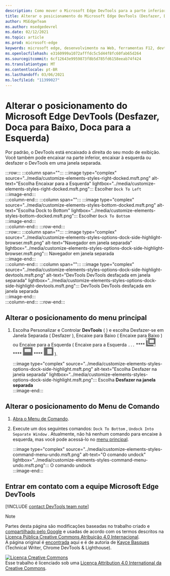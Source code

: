 ```yaml
---
description: Como mover o Microsoft Edge DevTools para a parte inferior ou esquerda do seu viewport ou para uma janela separada.
title: Alterar o posicionamento do Microsoft Edge DevTools (Desfazer, Doca para Baixo, Doca para a Esquerda)
author: MSEdgeTeam
ms.author: msedgedevrel
ms.date: 02/12/2021
ms.topic: article
ms.prod: microsoft-edge
keywords: microsoft edge, desenvolvimento na Web, ferramentas F12, devtools
ms.openlocfilehash: e3160999a1072afffdc5c5d44f8fc60fab65d264
ms.sourcegitcommit: 6cf12643e9959873f8b5d785fd6158eeab74f424
ms.translationtype: MT
ms.contentlocale: pt-BR
ms.lasthandoff: 03/06/2021
ms.locfileid: "11399027"
---
```

<!-- Copyright Kayce Basques 

   Licensed under the Apache License, Version 2.0 (the "License");
   you may not use this file except in compliance with the License.
   You may obtain a copy of the License at

       https://www.apache.org/licenses/LICENSE-2.0

   Unless required by applicable law or agreed to in writing, software
   distributed under the License is distributed on an "AS IS" BASIS,
   WITHOUT WARRANTIES OR CONDITIONS OF ANY KIND, either express or implied.
   See the License for the specific language governing permissions and
   limitations under the License.  -->

# <a name="change-microsoft-edge-devtools-placement-undock-dock-to-bottom-dock-to-left"></a>Alterar o posicionamento do Microsoft Edge DevTools (Desfazer, Doca para Baixo, Doca para a Esquerda)  

Por padrão, o DevTools está encaixado à direita do seu modo de exibição.  Você também pode encaixar na parte inferior, encaixar à esquerda ou desfazer o DevTools em uma janela separada.  

:::row:::
   :::column span="":::
      :::image type="complex" source="../media/customize-elements-styles-right-docked.msft.png" alt-text="Escolha Encaixar para a Esquerda" lightbox="../media/customize-elements-styles-right-docked.msft.png":::
         Escolher `Dock To Left`  
      :::image-end:::  
   :::column-end:::
   :::column span="":::
      :::image type="complex" source="../media/customize-elements-styles-bottom-docked.msft.png" alt-text="Escolha Dock to Bottom" lightbox="../media/customize-elements-styles-bottom-docked.msft.png":::
         Escolher `Dock To Bottom`  
      :::image-end:::  
   :::column-end:::
:::row-end:::  
:::row:::
   :::column span="":::
      :::image type="complex" source="../media/customize-elements-styles-options-dock-side-highlight-browser.msft.png" alt-text="Navegador em janela separada" lightbox="../media/customize-elements-styles-options-dock-side-highlight-browser.msft.png":::
         Navegador em janela separada  
      :::image-end:::  
   :::column-end:::
   :::column span="":::
      :::image type="complex" source="../media/customize-elements-styles-options-dock-side-highlight-devtools.msft.png" alt-text="DevTools DevTools desfaçada em janela separada" lightbox="../media/customize-elements-styles-options-dock-side-highlight-devtools.msft.png":::
         DevTools DevTools desfaçada em janela separada  
      :::image-end:::  
   :::column-end:::
:::row-end:::  

## <a name="change-placement-from-the-main-menu"></a>Alterar o posicionamento do menu principal  

1.  Escolha Personalizar e Controlar **DevTools** \( \) e escolha Desfazer-se em Janela Separada \( Desfazer \), Encaixe para Baixo \( Encaixe para Baixo \) ou Encaixe para a Esquerda \( Encaixe para a Esquerda `...` **** ![ ][ImageUndockIcon] **** ![ ][ImageBottomIcon] **** ![ ][ImageLeftIcon] \).  
    
    :::image type="complex" source="../media/customize-elements-styles-options-dock-side-highlight.msft.png" alt-text="Escolha Desfazer na janela separada" lightbox="../media/customize-elements-styles-options-dock-side-highlight.msft.png":::
       Escolha **Desfazer na janela separada**  
    :::image-end:::  
    
## <a name="change-placement-from-the-command-menu"></a>Alterar o posicionamento do Menu de Comando  

1.  [Abra o Menu de Comando][DevtoolsCommandMenu].  
1.  Execute um dos seguintes comandos: `Dock To Bottom` , `Undock Into Separate Window` .  Atualmente, não há nenhum comando para encaixe à esquerda, mas você pode acessá-lo no [menu principal](#change-placement-from-the-main-menu).  
    
    :::image type="complex" source="../media/customize-elements-styles-command-menu-undo.msft.png" alt-text="O comando undock" lightbox="../media/customize-elements-styles-command-menu-undo.msft.png":::
       O comando undock  
    :::image-end:::  
    
## <a name="getting-in-touch-with-the-microsoft-edge-devtools-team"></a>Entrar em contato com a equipe Microsoft Edge DevTools  

[!INCLUDE [contact DevTools team note](../includes/contact-devtools-team-note.md)]  

<!-- image links -->  

[ImageUndockIcon]: ../media/undock-icon.msft.png  
[ImageBottomIcon]: ../media/bottom-icon.msft.png  
[ImageLeftIcon]: ../media/left-icon.msft.png  

<!-- links -->  

[DevtoolsCommandMenu]: ../command-menu/index.md "Execute comandos com o menu DevTools Command do Microsoft Edge | Microsoft Docs"  

> [!NOTE]
> Partes desta página são modificações baseadas no trabalho criado e [compartilhado pelo Google][GoogleSitePolicies] e usadas de acordo com os termos descritos na [Licença Pública Creative Commons Atribuição 4.0 Internacional][CCA4IL].  
> A página original é [encontrada](https://developers.google.com/web/tools/chrome-devtools/customize/placement) aqui e é de autoria de [Kayce Basques][KayceBasques] \(Technical Writer, Chrome DevTools \& Lighthouse\).  

[![Licença Creative Commons][CCby4Image]][CCA4IL]  
Esse trabalho é licenciado sob uma [Licença Attribution 4.0 International da Creative Commons][CCA4IL].  

[CCA4IL]: https://creativecommons.org/licenses/by/4.0  
[CCby4Image]: https://i.creativecommons.org/l/by/4.0/88x31.png  
[GoogleSitePolicies]: https://developers.google.com/terms/site-policies  
[KayceBasques]: https://developers.google.com/web/resources/contributors/kaycebasques  
